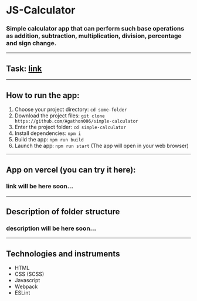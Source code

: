 # JS-Calculator

### Simple calculator app that can perform such base operations as addition, subtraction, multiplication, division, percentage and sign change.

---

## Task: [link](https://docs.google.com/document/d/1zpXXeSae-BlcxPKgw3DhxZA92cspVailrPYoaXSYrW8/edit?usp=sharing)

---

## How to run the app:

1. Choose your project directory:
   `cd some-folder`
1. Download the project files:
   `git clone https://github.com/Agathon006/simple-calculator`
1. Enter the project folder:
   `cd simple-calculator`
1. Install dependencies:
   `npm i`
1. Build the app:
   `npm run build`
1. Launch the app:
   `npm run start` (The app will open in your web browser)

---

## App on vercel (you can try it here):

### link will be here soon...

---

## Description of folder structure

### description will be here soon...

---

## Technologies and instruments

- HTML
- CSS (SCSS)
- Javascript
- Webpack
- ESLint
